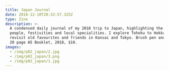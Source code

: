 ```yaml
---
title: Japan Journal
date: 2018-12-10T20:32:57.325Z
type: Zine
description: >-
  A condensed daily journal of my 2018 trip to Japan, highlighting the sights,
  people, festivities and local specialities. I explore Tohoku to Hokkaido and
  revisit old favourites and friends in Kansai and Tokyo. Brush pen and digital,
  20 page A5 Booklet, 2018, $10.
images:
  - /img/p02_japan/2.jpg
  - /img/p02_japan/3.png
  - /img/p02_japan/1.jpg
---
```


